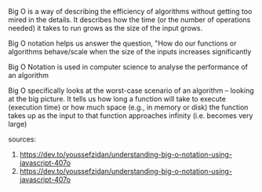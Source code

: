 Big O is a way of describing the efficiency of algorithms without getting too mired in the details. It describes how the time (or the number of operations needed) it takes to run grows as the size of the input grows.

Big O notation helps us answer the question, "How do our functions or algorithms behave/scale when the size of the inputs increases significantly

Big O Notation is used in computer science to analyse the performance of an algorithm

Big O specifically looks at the worst-case scenario of an algorithm – looking at the big picture. It tells us how long a function will take to execute (execution time) or how much space (e.g., in memory or disk) the function takes up as the input to that function approaches infinity (i.e. becomes very large)

sources:
1. https://dev.to/youssefzidan/understanding-big-o-notation-using-javascript-407o
2. https://dev.to/youssefzidan/understanding-big-o-notation-using-javascript-407o
